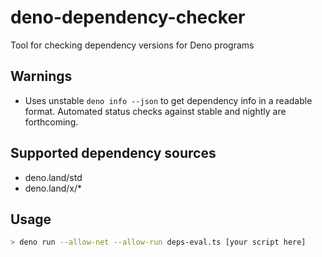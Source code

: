 # deno-dependency-checker

Tool for checking dependency versions for Deno programs

## Warnings

- Uses unstable `deno info --json` to get dependency info in a readable format.
  Automated status checks against stable and nightly are forthcoming.

## Supported dependency sources

- deno.land/std
- deno.land/x/\*

## Usage

```sh
> deno run --allow-net --allow-run deps-eval.ts [your script here]
```
